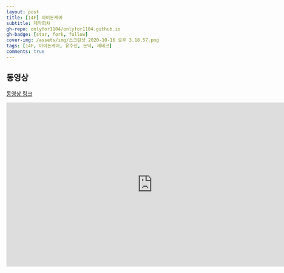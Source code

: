 ```yaml
---
layout: post
title: [14F] 아이돈케어
subtitle: 제작회차
gh-repo: onlyfor1104/onlyfor1104.github.io
gh-badge: [star, fork, follow]
cover-img: /assets/img/스크린샷 2020-10-16 오후 3.18.57.png
tags: [14F, 아이돈케어, 유수진, 돈덕, 재테크]
comments: true
---
```


## 동영상

[동영상 링크](https://www.youtube.com/watch?v=obTcbezhUNc&list=PL0NUN1E_oXszELlJm0clmCdt_BuYF53T0&index=19&t=24s)

<iframe width="770" height="432" src="https://www.youtube.com/embed/obTcbezhUNc" frameborder="0" allowfullscreen></iframe>

